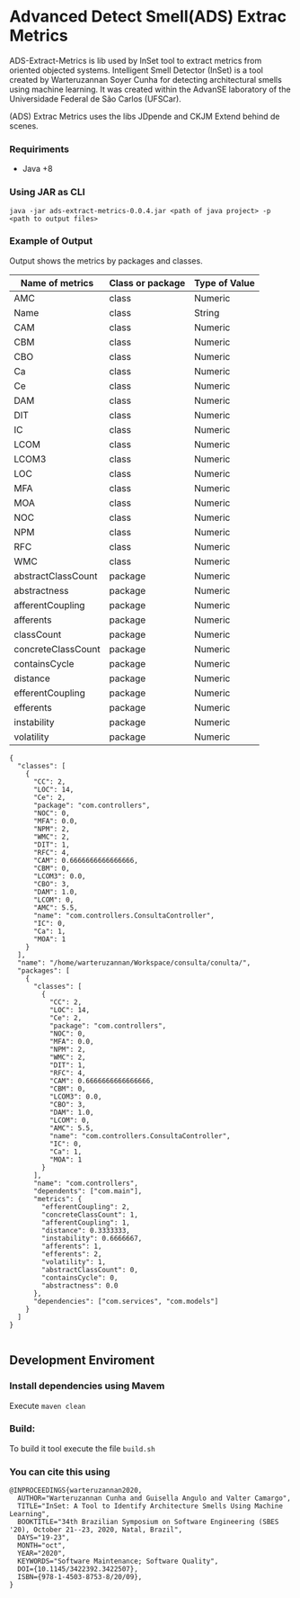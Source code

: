 # Advanced Detect Smell(ADS) Extrac Metrics

ADS-Extract-Metrics is lib used by InSet tool to extract metrics from oriented objected systems. 
Intelligent Smell Detector (InSet) is a tool created by Warteruzannan Soyer Cunha for detecting architectural smells using machine learning. It was created within the AdvanSE laboratory of the Universidade Federal de São Carlos (UFSCar).

(ADS) Extrac Metrics uses the libs JDpende and CKJM Extend behind de scenes. 

### Requiriments 
- Java +8

### Using JAR as CLI

`java -jar ads-extract-metrics-0.0.4.jar <path of java project> -p <path to output files>`

### Example of Output 

Output shows the metrics by packages and classes. 

| Name of metrics | Class or package | Type of Value |
| ------ | ------ |------ |
| AMC | class | Numeric |
| Name | class | String |
| CAM | class | Numeric |
| CBM | class | Numeric |
| CBO | class | Numeric |
| Ca | class | Numeric |
| Ce | class | Numeric |
| DAM | class | Numeric |
| DIT | class | Numeric |
| IC | class | Numeric |
| LCOM | class | Numeric |
| LCOM3 | class | Numeric |
| LOC | class | Numeric |
| MFA | class | Numeric |
| MOA | class | Numeric |
| NOC | class | Numeric |
| NPM | class | Numeric |
| RFC | class | Numeric |
| WMC | class | Numeric |
| abstractClassCount | package | Numeric |
| abstractness | package | Numeric |
| afferentCoupling | package | Numeric |
| afferents | package | Numeric |
| classCount | package | Numeric |
| concreteClassCount | package | Numeric |
| containsCycle | package | Numeric |
| distance | package | Numeric |
| efferentCoupling | package | Numeric |
| efferents | package | Numeric |
| instability | package | Numeric |
| volatility | package | Numeric |

```
{
  "classes": [
    {
      "CC": 2,
      "LOC": 14,
      "Ce": 2,
      "package": "com.controllers",
      "NOC": 0,
      "MFA": 0.0,
      "NPM": 2,
      "WMC": 2,
      "DIT": 1,
      "RFC": 4,
      "CAM": 0.6666666666666666,
      "CBM": 0,
      "LCOM3": 0.0,
      "CBO": 3,
      "DAM": 1.0,
      "LCOM": 0,
      "AMC": 5.5,
      "name": "com.controllers.ConsultaController",
      "IC": 0,
      "Ca": 1,
      "MOA": 1
    }    
  ],
  "name": "/home/warteruzannan/Workspace/consulta/conulta/",
  "packages": [
    {
      "classes": [
        {
          "CC": 2,
          "LOC": 14,
          "Ce": 2,
          "package": "com.controllers",
          "NOC": 0,
          "MFA": 0.0,
          "NPM": 2,
          "WMC": 2,
          "DIT": 1,
          "RFC": 4,
          "CAM": 0.6666666666666666,
          "CBM": 0,
          "LCOM3": 0.0,
          "CBO": 3,
          "DAM": 1.0,
          "LCOM": 0,
          "AMC": 5.5,
          "name": "com.controllers.ConsultaController",
          "IC": 0,
          "Ca": 1,
          "MOA": 1
        }
      ],
      "name": "com.controllers",
      "dependents": ["com.main"],
      "metrics": {
        "efferentCoupling": 2,
        "concreteClassCount": 1,
        "afferentCoupling": 1,
        "distance": 0.3333333,
        "instability": 0.6666667,
        "afferents": 1,
        "efferents": 2,
        "volatility": 1,
        "abstractClassCount": 0,
        "containsCycle": 0,
        "abstractness": 0.0
      },
      "dependencies": ["com.services", "com.models"]
    }    
  ]
}


```




## Development Enviroment 
### Install dependencies using Mavem
Execute `maven clean`


### Build:
To build it tool execute the file `build.sh`


### You can cite this using 

```
@INPROCEEDINGS{warteruzannan2020,
  AUTHOR="Warteruzannan Cunha and Guisella Angulo and Valter Camargo",
  TITLE="InSet: A Tool to Identify Architecture Smells Using Machine Learning",
  BOOKTITLE="34th Brazilian Symposium on Software Engineering (SBES '20), October 21--23, 2020, Natal, Brazil",
  DAYS="19-23",
  MONTH="oct",
  YEAR="2020",
  KEYWORDS="Software Maintenance; Software Quality",
  DOI={10.1145/3422392.3422507},
  ISBN={978-1-4503-8753-8/20/09},
}
```
